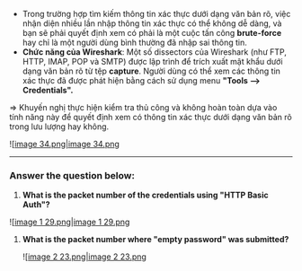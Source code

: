 - Trong trường hợp tìm kiếm thông tin xác thực dưới dạng văn bản rõ, việc nhận diện nhiều lần nhập thông tin xác thực có thể không dễ dàng, và bạn sẽ phải quyết định xem có phải là một cuộc tấn công **brute-force** hay chỉ là một người dùng bình thường đã nhập sai thông tin.
- **Chức năng của Wireshark**: Một số dissectors của Wireshark (như FTP, HTTP, IMAP, POP và SMTP) được lập trình để trích xuất mật khẩu dưới dạng văn bản rõ từ tệp **capture**. Người dùng có thể xem các thông tin xác thực đã được phát hiện bằng cách sử dụng menu **"Tools --> Credentials".** 

⇒ Khuyến nghị thực hiện kiểm tra thủ công và không hoàn toàn dựa vào tính năng này để quyết định xem có thông tin xác thực dưới dạng văn bản rõ trong lưu lượng hay không.

![[image 34.png|image 34.png](../../../../Image/image%2034.png)

---

### **Answer the question below:**

1. **What is the packet number of the credentials using "HTTP Basic Auth"?**

![[image 1 29.png|image 1 29.png](../../../../Image/image%201%2029.png)

1. **What is the packet number where "empty password" was submitted?**
    
    ![[image 2 23.png|image 2 23.png](../../../../Image/image%202%2023.png)